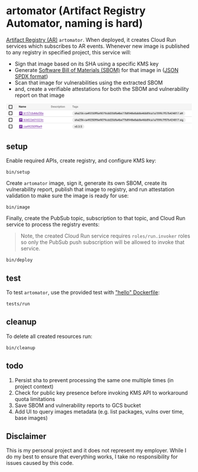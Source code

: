 # artomator (Artifact Registry Automator, naming is hard)

[Artifact Registry (AR)](https://cloud.google.com/artifact-registry) `artomator`. When deployed, it creates Cloud Run services which subscribes to AR events. Whenever new image is published to any registry in specified project, this service will:

* Sign that image based on its SHA using a specific KMS key
* Generate [Software Bill of Materials (SBOM)](https://www.cisa.gov/sbom) for that image in ([JSON SPDX format](https://github.com/spdx/spdx-spec/blob/v2.2/schemas/spdx-schema.json))
* Scan that image for vulnerabilities using the extracted SBOM
* and, create a verifiable attestations for both the SBOM and vulnerability report on that image

![](images/reg.png)

## setup

Enable required APIs, create registry, and configure KMS key:

```shell
bin/setup
```

Create `artomator` image, sign it, generate its own SBOM, create its vulnerability report, publish that image to registry, and run attestation validation to make sure the image is ready for use:

```shell
bin/image
```

Finally, create the PubSub topic, subscription to that topic, and Cloud Run service to process the registry events: 

> Note, the created Cloud Run service requires `roles/run.invoker` roles so only the PubSub push subscription will be allowed to invoke that service. 

```shell
bin/deploy
```

## test 

To test `artomator`, use the provided test with ["hello" Dockerfile](tests/Dockerfile): 

```shell
tests/run
```

## cleanup

To delete all created resources run: 

```shell
bin/cleanup
```

## todo

1. Persist sha to prevent processing the same one multiple times (in project context)
1. Check for public key presence before invoking KMS API to workaround quota limitations
1. Save SBOM and vulnerability reports to GCS bucket 
1. Add UI to query images metadata (e.g. list packages, vulns over time, base images)

## Disclaimer

This is my personal project and it does not represent my employer. While I do my best to ensure that everything works, I take no responsibility for issues caused by this code.